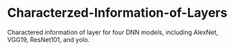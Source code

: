 # Characterzed-Information-of-Layers
Charactered information of layer for four DNN models, including AlexNet, VGG19, ResNet101, and yolo.
